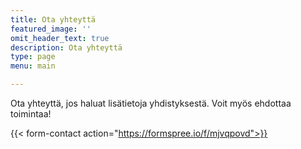 ```yaml
---
title: Ota yhteyttä
featured_image: ''
omit_header_text: true
description: Ota yhteyttä
type: page
menu: main

---
```

Ota yhteyttä, jos haluat lisätietoja yhdistyksestä. Voit myös ehdottaa toimintaa!

{{< form-contact action="https://formspree.io/f/mjvqpovd">}}

